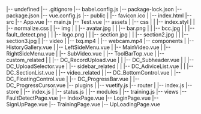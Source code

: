 |-- undefined
    |-- .gitignore
    |-- babel.config.js
    |-- package-lock.json
    |-- package.json
    |-- vue.config.js
    |-- public
    |   |-- favicon.ico
    |   |-- index.html
    |-- src
        |-- App.vue
        |-- main.js
        |-- Test.vue
        |-- assets
        |   |-- css
        |   |   |-- index.styl
        |   |   |-- normalize.css
        |   |-- img
        |   |   |-- avatar.jpg
        |   |   |-- bar.png
        |   |   |-- bcc.jpg
        |   |   |-- fault_detect.png
        |   |   |-- logo.png
        |   |   |-- section.jpg
        |   |   |-- section2.jpg
        |   |   |-- section3.jpg
        |   |-- video
        |       |-- lxq.mp4
        |       |-- webcam.mp4
        |-- components
        |   |-- HistoryGallery.vue
        |   |-- LeftSideMenu.vue
        |   |-- MainVideo.vue
        |   |-- RightSideMenu.vue
        |   |-- SubVideo.vue
        |   |-- ToolBarTop.vue
        |   |-- custom_related
        |   |   |-- DC_RecordUpload.vue
        |   |   |-- DC_Subheader.vue
        |   |   |-- DC_UploadSelector.vue
        |   |-- sidebar_related
        |   |   |-- DC_AdiviceList.vue
        |   |   |-- DC_SectionList.vue
        |   |-- video_related
        |       |-- DC_BottomControl.vue
        |       |-- DC_FloatingControl.vue
        |       |-- DC_ProgressBar.vue
        |       |-- DC_ProgressCursor.vue
        |-- plugins
        |   |-- vuetify.js
        |-- router
        |   |-- index.js
        |-- store
        |   |-- index.js
        |   |-- status.js
        |   |-- modules
        |       |-- training.js
        |-- views
            |-- FaultDetectPage.vue
            |-- IndexPage.vue
            |-- LoginPage.vue
            |-- SignUpPage.vue
            |-- TrainingPage.vue
            |-- UpLoadingPage.vue
